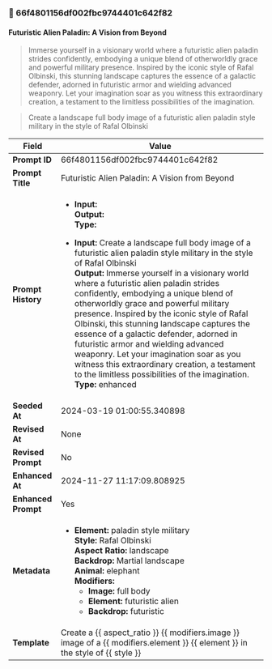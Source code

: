 

### 📜 66f4801156df002fbc9744401c642f82

#### Futuristic Alien Paladin: A Vision from Beyond

> Immerse yourself in a visionary world where a futuristic alien paladin strides confidently, embodying a unique blend of otherworldly grace and powerful military presence. Inspired by the iconic style of Rafal Olbinski, this stunning landscape captures the essence of a galactic defender, adorned in futuristic armor and wielding advanced weaponry. Let your imagination soar as you witness this extraordinary creation, a testament to the limitless possibilities of the imagination.

> Create a landscape full body image of a futuristic alien paladin style military in the style of Rafal Olbinski

| Field          | Value                                                                                                                                                                      |
|----------------|----------------------------------------------------------------------------------------------------------------------------------------------------------------------------|
| **Prompt ID**  | 66f4801156df002fbc9744401c642f82                                                                                                                                                            |
| **Prompt Title**  | Futuristic Alien Paladin: A Vision from Beyond                                                                                                                                                            |
| **Prompt History** | <ul><li>**Input:**  <br> **Output:**  <br> **Type:** </li></ul><ul><li>**Input:** Create a landscape full body image of a futuristic alien paladin style military in the style of Rafal Olbinski <br> **Output:** Immerse yourself in a visionary world where a futuristic alien paladin strides confidently, embodying a unique blend of otherworldly grace and powerful military presence. Inspired by the iconic style of Rafal Olbinski, this stunning landscape captures the essence of a galactic defender, adorned in futuristic armor and wielding advanced weaponry. Let your imagination soar as you witness this extraordinary creation, a testament to the limitless possibilities of the imagination. <br> **Type:** enhanced</li></ul> |
| **Seeded At** | 2024-03-19 01:00:55.340898                                                                                                                                                   |
| **Revised At** | None                                                                                                                                                   |
| **Revised Prompt** | No                                                                                                                                                                      |
| **Enhanced At** | 2024-11-27 11:17:09.808925                                                                                                                                                  |
| **Enhanced Prompt** | Yes                                                                                                                                                                    |
| **Metadata**   | <ul><li>**Element:** paladin style military <br> **Style:** Rafal Olbinski <br> **Aspect Ratio:** landscape <br> **Backdrop:** Martial landscape <br> **Animal:** elephant <br> **Modifiers:**<ul><li>**Image:** full body</li><li>**Element:** futuristic alien</li><li>**Backdrop:** futuristic</li></ul></li></ul> |
| **Template**   | Create a {{ aspect_ratio }} {{ modifiers.image }} image of a {{ modifiers.element }} {{ element }} in the style of {{ style }}                                                                                                                                           |


